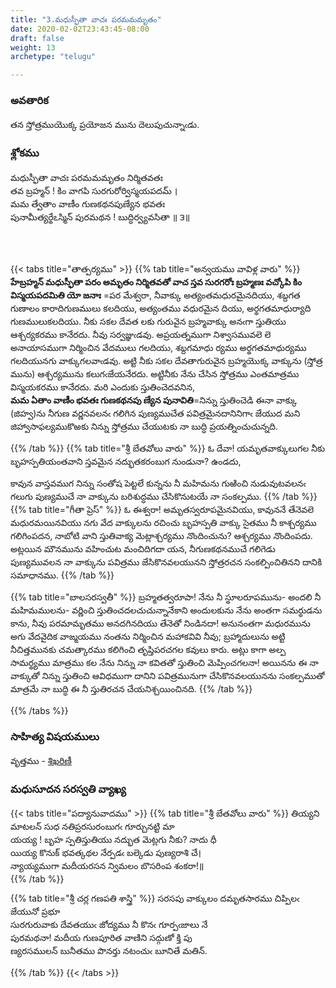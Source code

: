```yaml
---
title: "3.మధుస్ఫీతా వాచః పరమమమృతం"
date: 2020-02-02T23:43:45-08:00
draft: false
weight: 13
archetype: "telugu"

---
```


### అవతారిక

తన స్తోత్రముయొక్క ప్రయోజన మును దెలుపుచున్నాఁడు.

### శ్లోకము

మధుస్ఫీతా వాచః పరమమమృతం నిర్మితవతః
<br/>తవ బ్రహ్మన్ ! కిం వాగపి సురగురోర్విస్మయపదమ్ ।
<br/>మమ త్వేతాం వాణీం గుణకథనపుణ్యేన భవతః
<br/>పునామీత్యర్థేఽస్మిన్ పురమథన ! బుద్ధిర్వ్యవసితా ॥ ౩॥
<br/>

<br/><br/>


{{< tabs title="తాత్పర్యము" >}}
{{% tab title="అన్వయము వావిళ్ల వారు" %}}
**హేబ్రహ్మన్  మధుస్ఫీతా పరం అమృతం నిర్మితవతో వాచ స్తవ సురగరోః బ్రహ్మణః వచ్కోపి కిం విస్మయపదమితి యో జనాః** =పర మేశ్వరా, నీవాక్కు అత్యంతమధురమైనదియు, శబ్దగత గుణాలం కారాదిగుణములు కలదియు, అత్యంతము వధురమైన దియు, అర్థగతమాధుర్యాది గుణములుకలదియు. నీకు సకల దేవత లకు గురువైన బ్రహ్మవాక్కు అనఁగా స్తుతియు ఆశ్చర్యకరము కానేరదు. నీవు సర్వజ్ఞుఁడవు. అప్రయత్నముగా నిశ్వాసమువలె లె అనాయాసముగా నిర్మించిన వేదములు గలదియు, శబ్దగమాధు ర్యము అర్థగతమాధుర్యము గలదియునగు వాక్కుగలవాఁడవు. అట్టి నీకు సకల దేవతాగురువైన బ్రహ్మయొక్క వాక్కును (స్తోత్ర మును) ఆశ్చర్యమును కలుగఁజేయనేరదు. అట్టినీకు నేను చేసిన స్తోత్రము ఎంతమాత్రము విస్మయకరము కానేరదు. మరి ఎందుకు స్తుతించెదవనిన,
<br/> 
**మమ ఏతాం వాణీం భవతః గుణకథనపు ణ్యేన పునావితి**=నిన్ను స్తుతించెడి ఈనా వాక్కు (జిహ్వ)ను నీగుణ వర్ణనవలనఁ గలిగిన పుణ్యముచేత పవిత్రమైనదానినిగాఁ జేయుద మని జిహ్వాసాఫల్యముకొఱకు నిన్ను స్తోత్రము చేయుటకు నా బుద్ధి ప్రయత్నించుచున్నది.

{{% /tab %}}
{{% tab title="శ్రీ బేతవోలు వారు" %}}
ఓ దేవా! యమృతవాక్కులుగల నీకు బృహస్పతియంతవాని స్తవమైన నద్భుతకరంబుగ నుండునా? ఉండదు,

కావున వాస్తవముగ నిన్ను సంతోష పెట్టలే కున్నను నీ మహిమను గుఱించి నుడువుటవలనఁ గలుగు పుణ్యముచే నా వాక్కును బరిశుద్ధము చేసికొనుటయే నా సంకల్పము. 
{{% /tab %}}
{{% tab title="గీతా ప్రెస్" %}}
ఓ ఈశ్వరా! అమృతస్వరూపమైనవియు, కావుననే తేనెవలె మధురమయినవియు నగు వేద వాక్కులను రచించు బృహస్పతి వాక్కు సైతము నీ కాశ్చర్యము గలిగింపదన,
నాబోటి వాని స్తుతివాక్య మెట్లాశ్చర్యము నొందించును? ఆశ్చర్యము నొందింపదు.
అట్లయిన మౌనమును వహించుట మంచిదిగదా యన,
నీగుణకథనముచే గలిగెడు పుణ్యమువలన నా వాక్కును పవిత్రము జేసికొనవలయునని స్తోత్రరచన సంకల్పించితినని దానికి సమాధానము.
{{% /tab %}}

{{% tab title="బాలసరస్వతీ" %}}
బ్రహ్మతత్వరూపా! నేను నీ స్థూలరూపమును- అందలి నీ మహిమములను- వర్ణించి స్తుతించదలచుచున్నానేకాని అందులకును నేను అంతగా సమర్థుడను కాను, నీవు పరమామృతము అనదగినదియు తేనెతో నిండినదా! అనునంతగా మధురమును అగు వేదవైదిక వాఙ్మయము నంతను నిర్మించిన మహాకవివి నీవు; బ్రహ్మాదులును అట్టి నీచిత్తమునకు చమత్కారము కలిగించి తృప్తిపరచగల కవులు కారు. అట్లు కాగా అల్ప సామర్థ్యము మాత్రము కల నేను నిన్ను నా కవితతో స్తుతించి మెప్పించగలనా! అయినను ఈ నా వాక్కుతో నిన్ను స్తుతించి ఆవిధముగా దానిని పవిత్రమునుగా చేసికొనవలయునను సంకల్పముతో మాత్రమే నా బుద్ధి ఈ నీ స్తుతిరచన చేయనిశ్చయించినది.
{{% /tab %}}

{{% /tabs %}}

### సాహిత్య విషయములు 

వృత్తము   - [శిఖరిణీ](/sahitya-shaastra-parichaya/chandas-prakarana/08_shikharini/) 


### మధుసూదన సరస్వతి వ్యాఖ్య 


{{< tabs title="పద్యానువాదము" >}}
{{% tab title="శ్రీ బేతవోలు వారు" %}}
తియ్యని మాటలన్ సుధ నతిప్రరసురంబుగఁ గూర్చునట్టి మా<br/>
యయ్య ! బృహ స్పతిస్తుతియు నద్భుత మెట్లగు నీకు? నాదు ధీ <br/>
యియ్య కొనుక్ భవత్కథల నేర్పడఁ బల్కెడు పుణ్యరాశి చే। <br/>
న్యాయ్యముగా మదీయరసన న్విమలం బొసరింప శంకరా!॥<br/>
{{% /tab %}}

{{% tab title="శ్రీ చర్ల గణపతి శాస్త్రి" %}}
సరసపు వాక్కులం దమృతసారము చిప్పిలఁ జేయునో ప్రభూ<br/>
సురగురువాకు దేవతయుఁ జోద్యము నీ కొనఁ గూర్పఁజాలు నే<br/>
పురమథనా! మదీయ గుణపూరిత వాణిని సద్గుణో క్తి పు<br/>
ణ్యరసములన్ బునీతము పొనర్తు నటంచుఁ బూనితే మతిన్.

{{% /tab %}}
{{< /tabs >}}

